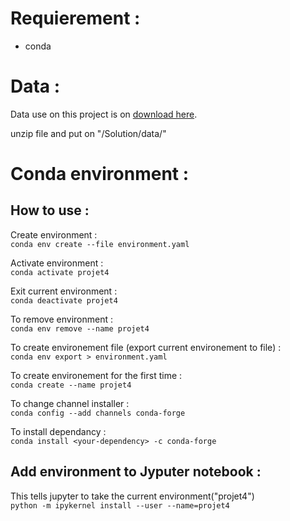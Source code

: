# Requierement :

- conda

# Data :

Data use on this project is on <a href="https://s3-eu-west-1.amazonaws.com/static.oc-static.com/prod/courses/files/Parcours_data_scientist/Projet+-+Impl%C3%A9menter+un+mod%C3%A8le+de+scoring/Projet+Mise+en+prod+-+home-credit-default-risk.zip">download here</a>.<br>

unzip file and put on "/Solution/data/"

# Conda environment :

## How to use :

Create environment : <br>
`conda env create --file environment.yaml` <br>

Activate environment : <br>
`conda activate projet4`<br>

Exit current environment : <br>
`conda deactivate projet4`

To remove environment : <br>
`conda env remove --name projet4` <br>

To create environement file (export current environement to file)  : <br>
`conda env export > environment.yaml` <br>

To create environement for the first time : <br>
`conda create --name projet4` <br>

To change channel installer : <br>
`conda config --add channels conda-forge` <br>

To install dependancy : <br>
`conda install <your-dependency> -c conda-forge` <br>

## Add environment to Jyputer notebook :

This tells jupyter to take the current environment("projet4")<br>
`python -m ipykernel install --user --name=projet4`

